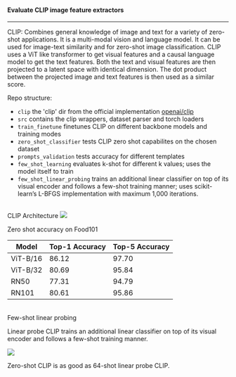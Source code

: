 #### Evaluate CLIP image feature extractors
____

CLIP: Combines general knowledge of image and text for a variety of zero-shot applications. 
It is a multi-modal vision and language model. It can be used for image-text similarity and for zero-shot image classification. 
CLIP uses a ViT like transformer to get visual features and a causal language model to get the text features. 
Both the text and visual features are then projected to a latent space with identical dimension. 
The dot product between the projected image and text features is then used as a similar score.

Repo structure:

- `clip` the 'clip' dir from the official implementation [openai/clip](https://github.com/openai/CLIP)
- `src` contains the clip wrappers, dataset parser and torch loaders
- `train_finetune` finetunes CLIP on different backbone models and training modes
- `zero_shot_classifier` tests CLIP zero shot capabilites on the chosen dataset
- `prompts_validation` tests accuracy for different templates
- `few_shot_learning` evaluates k-shot for different k values; uses the model itself to train
- `few_shot_linear_probing` trains an additional linear classifier on top of its visual encoder 
and follows a few-shot training manner; uses scikit-learn’s L-BFGS implementation with maximum 1,000 iterations.


</br>
CLIP Architecture
<img src="https://i.ibb.co/QHZ1ksT/Screen-Shot-2021-12-11-at-2-00-08-PM.png" />

</br>


Zero shot accuracy on Food101

| Model    | Top-1 Accuracy | Top-5 Accuracy |
| -------- | -------------- | -------------- |
| ViT-B/16 | 86.12          | 97.70          |
| ViT-B/32 | 80.69          | 95.84          |
| RN50     | 77.31          | 94.79          |
| RN101    | 80.61          | 95.86          |


</br>
Few-shot linear probing

Linear probe CLIP trains an additional linear classifier on top of its visual encoder and follows a few-shot training manner.

<img src="https://i.ibb.co/MfxK6Gy/vit16kshotlinearprobe.png"/> 

Zero-shot CLIP is as good as 64-shot linear probe CLIP.
